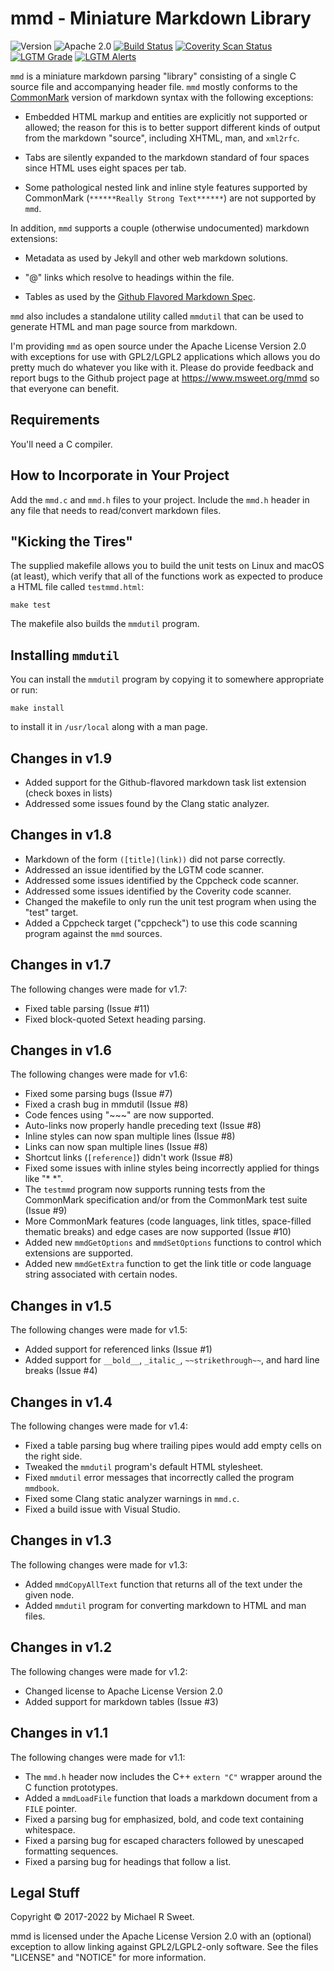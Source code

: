 mmd - Miniature Markdown Library
================================

![Version](https://img.shields.io/github/v/release/michaelrsweet/mmd?include_prereleases)
![Apache 2.0](https://img.shields.io/github/license/michaelrsweet/mmd)
[![Build Status](https://travis-ci.com/michaelrsweet/mmd.svg?branch=master)](https://travis-ci.com/github/michaelrsweet/mmd)
[![Coverity Scan Status](https://img.shields.io/coverity/scan/22387.svg)](https://scan.coverity.com/projects/michaelrsweet-mmd)
[![LGTM Grade](https://img.shields.io/lgtm/grade/cpp/github/michaelrsweet/mmd)](https://lgtm.com/projects/g/michaelrsweet/mmd/context:cpp)
[![LGTM Alerts](https://img.shields.io/lgtm/alerts/github/michaelrsweet/mmd)](https://lgtm.com/projects/g/michaelrsweet/mmd/)

`mmd` is a miniature markdown parsing "library" consisting of a single C source
file and accompanying header file.  `mmd` mostly conforms to the [CommonMark][]
version of markdown syntax with the following exceptions:

- Embedded HTML markup and entities are explicitly not supported or allowed;
  the reason for this is to better support different kinds of output from the
  markdown "source", including XHTML, man, and `xml2rfc`.

- Tabs are silently expanded to the markdown standard of four spaces since HTML
  uses eight spaces per tab.

- Some pathological nested link and inline style features supported by
  CommonMark (`******Really Strong Text******`) are not supported by `mmd`.

In addition, `mmd` supports a couple (otherwise undocumented) markdown
extensions:

- Metadata as used by Jekyll and other web markdown solutions.

- "@" links which resolve to headings within the file.

- Tables as used by the [Github Flavored Markdown Spec][GFM].

`mmd` also includes a standalone utility called `mmdutil` that can be used to
generate HTML and man page source from markdown.

I'm providing `mmd` as open source under the Apache License Version 2.0 with
exceptions for use with GPL2/LGPL2 applications which allows you do pretty much
do whatever you like with it.  Please do provide feedback and report bugs to the
Github project page at <https://www.msweet.org/mmd> so that everyone can
benefit.

[CommonMark]: https://spec.commonmark.org
[GFM]: https://github.github.com/gfm


Requirements
------------

You'll need a C compiler.


How to Incorporate in Your Project
----------------------------------

Add the `mmd.c` and `mmd.h` files to your project.  Include the `mmd.h`
header in any file that needs to read/convert markdown files.


"Kicking the Tires"
-------------------

The supplied makefile allows you to build the unit tests on Linux and macOS (at
least), which verify that all of the functions work as expected to produce a
HTML file called `testmmd.html`:

    make test

The makefile also builds the `mmdutil` program.


Installing `mmdutil`
--------------------

You can install the `mmdutil` program by copying it to somewhere appropriate or
run:

    make install

to install it in `/usr/local` along with a man page.


Changes in v1.9
---------------

- Added support for the Github-flavored markdown task list extension (check
  boxes in lists)
- Addressed some issues found by the Clang static analyzer.


Changes in v1.8
---------------

- Markdown of the form `([title](link))` did not parse correctly.
- Addressed an issue identified by the LGTM code scanner.
- Addressed some issues identified by the Cppcheck code scanner.
- Addressed some issues identified by the Coverity code scanner.
- Changed the makefile to only run the unit test program when using the "test"
  target.
- Added a Cppcheck target ("cppcheck") to use this code scanning program against
  the `mmd` sources.


Changes in v1.7
---------------

The following changes were made for v1.7:

- Fixed table parsing (Issue #11)
- Fixed block-quoted Setext heading parsing.


Changes in v1.6
---------------

The following changes were made for v1.6:

- Fixed some parsing bugs (Issue #7)
- Fixed a crash bug in mmdutil (Issue #8)
- Code fences using "~~~" are now supported.
- Auto-links now properly handle preceding text (Issue #8)
- Inline styles can now span multiple lines (Issue #8)
- Links can now span multiple lines (Issue #8)
- Shortcut links (`[reference]`) didn't work (Issue #8)
- Fixed some issues with inline styles being incorrectly applied for things
  like "* *".
- The `testmmd` program now supports running tests from the CommonMark
  specification and/or from the CommonMark test suite (Issue #9)
- More CommonMark features (code languages, link titles, space-filled thematic
  breaks) and edge cases are now supported (Issue #10)
- Added new `mmdGetOptions` and `mmdSetOptions` functions to control which
  extensions are supported.
- Added new `mmdGetExtra` function to get the link title or code language
  string associated with certain nodes.


Changes in v1.5
---------------

The following changes were made for v1.5:

- Added support for referenced links (Issue #1)
- Added support for `__bold__`, `_italic_`, `~~strikethrough~~`, and hard
  line breaks (Issue #4)


Changes in v1.4
---------------

The following changes were made for v1.4:

- Fixed a table parsing bug where trailing pipes would add empty cells on the
  right side.
- Tweaked the `mmdutil` program's default HTML stylesheet.
- Fixed `mmdutil` error messages that incorrectly called the program `mmdbook`.
- Fixed some Clang static analyzer warnings in `mmd.c`.
- Fixed a build issue with Visual Studio.


Changes in v1.3
---------------

The following changes were made for v1.3:

- Added `mmdCopyAllText` function that returns all of the text under the given
  node.
- Added `mmdutil` program for converting markdown to HTML and man files.


Changes in v1.2
---------------

The following changes were made for v1.2:

- Changed license to Apache License Version 2.0
- Added support for markdown tables (Issue #3)


Changes in v1.1
---------------

The following changes were made for v1.1:

- The `mmd.h` header now includes the C++ `extern "C"` wrapper around the C
  function prototypes.
- Added a `mmdLoadFile` function that loads a markdown document from a `FILE`
  pointer.
- Fixed a parsing bug for emphasized, bold, and code text containing whitespace.
- Fixed a parsing bug for escaped characters followed by unescaped formatting
  sequences.
- Fixed a parsing bug for headings that follow a list.


Legal Stuff
-----------

Copyright © 2017-2022 by Michael R Sweet.

mmd is licensed under the Apache License Version 2.0 with an (optional)
exception to allow linking against GPL2/LGPL2-only software.  See the files
"LICENSE" and "NOTICE" for more information.
